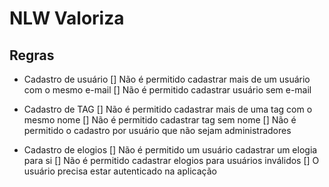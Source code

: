 # NLW Valoriza

## Regras
- Cadastro de usuário
    [] Não é permitido cadastrar mais de um usuário com o mesmo e-mail
    [] Não é permitido cadastrar usuário sem e-mail

- Cadastro de TAG
    [] Não é permitido cadastrar mais de uma tag com o mesmo nome
    [] Não é permitido cadastrar tag sem nome
    [] Não é permitido o cadastro por usuário que não sejam administradores

- Cadastro de elogios
    [] Não é permitido um usuário cadastrar um elogia para si
    [] Não é permitido cadastrar elogios para usuários inválidos
    [] O usuário precisa estar autenticado na aplicação
